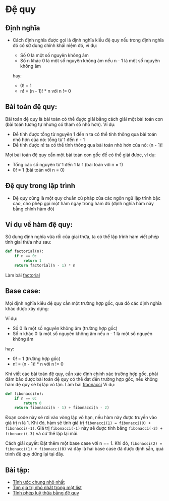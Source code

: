 # Đệ quy
## Định nghĩa
- Cách định nghĩa được gọi là định nghĩa kiểu đệ quy nếu trong định nghĩa đó có sử dụng chính khái niệm đó, ví dụ:
    - Số 0 là một số nguyên không âm
    - Số n khác 0 là một số nguyên không âm nếu n - 1 là một số nguyên không âm

    hay:
    
    - 0! = 1
    - n! = (n - 1)! * n với n != 0

## Bài toán đệ quy:
Bài toán đệ quy là bài toán có thể được giải bằng cách giải một bài toán con (bài toán tương tự nhưng có tham số nhỏ hơn). Ví dụ:
- Để tính được tổng từ nguyên 1 đến n ta có thể tính thông qua bài toán nhỏ hơn của nó: tổng từ 1 đến n - 1
- Để tính được n! ta có thể tính thông qua bài toán nhỏ hơn của nó: (n - 1)!

Mọi bài toán đệ quy cần một bài toán con gốc để có thể giải được, ví dụ:
- Tổng các số nguyên từ 1 đến 1 là 1 (bài toán với n = 1)
- 0! = 1 (bài toán với n = 0)

## Đệ quy trong lập trình
- Đệ quy cũng là một quy chuẩn cú pháp của các ngôn ngữ lập trình bậc cao, cho phép gọi một hàm ngay trong hàm đó (định nghĩa hàm này bằng chính hàm đó)


## Ví dụ về hàm đệ quy:
Sử dụng định nghĩa vừa rồi của giai thừa, ta có thể lập trình hàm viết phép tính giai thừa như sau:
```python
def factorial(n):
    if n == 0:
        return 1
    return factorial(n - 1) * n
```
Làm bài [factorial](./factorial/factorial.md) 


## Base case:
Mọi định nghĩa kiểu đệ quy cần một trường hợp gốc, qua đó các định nghĩa khác được xây dựng:

Ví dụ:
- Số 0 là một số nguyên không âm (trường hợp gốc)
- Số n khác 0 là một số nguyên không âm nếu n - 1 là một số nguyên không âm

hay:

- 0! = 1 (trường hợp gốc)
- n! = (n - 1)! * n với n != 0

Khi viết các bài toán đệ quy, cần xác định chính xác trường hợp gốc, phải đảm bảo được bài toán đệ quy có thể đạt đến trường hợp gốc, nếu không hàm đệ quy sẽ bị lặp vô tận.
Làm bài [fibonacci](./fibonacci/fibonacci.md)
Ví dụ:
```python
def fibonacci(n):
    if n == 0:
        return 0
    return fibonacci(n - 1) + fibonacci(n - 2)
```

Đoạn code này sẽ rơi vào vòng lặp vô hạn, nếu hàm này được truyền vào giá trị n là 1. Khi đó, hàm sẽ tính giá trị `fibonacci(1) = fibonacci(0) + fibonacci(-1)`. Giá trị `fibonacci(-1)` này sẽ được tính bằng `fibonacci(-2) + fibonacci(-3)` và cứ thế lặp lại mãi.

Cách giải quyết: Đặt thêm một base case với n == 1. Khi đó, `fibonacci(2) = fibonacci(1) + fibonacci(0)` và đây là hai base case đã được định sẵn, quá trình đệ quy dừng lại tại đây.

## Bài tập:
- [Tính ước chung nhỏ nhất](./gcd/gcd.md)
- [Tìm giá trị nhỏ nhất trong một list](./min/min.md)
- [Tính phép luỹ thừa bằng đệ quy](./power)

